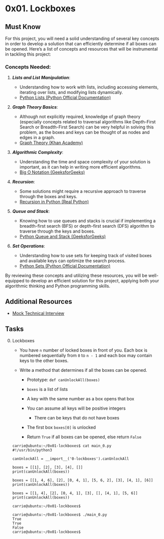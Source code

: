 # 0x01. Lockboxes

## Must Know

For this project, you will need a solid understanding of several key concepts in order to develop a solution that can efficiently determine if all boxes can be opened. Here’s a list of concepts and resources that will be instrumental in tackling this project:

### Concepts Needed:

1. ***Lists and List Manipulation***:

	- Understanding how to work with lists, including accessing elements, iterating over lists, and modifying lists dynamically.
	- [Python Lists (Python Official Documentation)](https://docs.python.org/3/tutorial/datastructures.html 'Python Lists (Python Official Documentation)')

2. ***Graph Theory Basics***:

	- Although not explicitly required, knowledge of graph theory (especially concepts related to traversal algorithms like Depth-First Search or Breadth-First Search) can be very helpful in solving this problem, as the boxes and keys can be thought of as nodes and edges in a graph.
	- [Graph Theory (Khan Academy)](https://www.khanacademy.org/computing/computer-science/algorithms/graph-representation/a/representing-graphs 'Graph Theory (Khan Academy)')

3. ***Algorithmic Complexity***:

	- Understanding the time and space complexity of your solution is important, as it can help in writing more efficient algorithms.
	- [Big O Notation (GeeksforGeeks)](https://www.geeksforgeeks.org/asymptotic-notation-and-analysis-based-on-input-size-of-algorithms/ 'Big O Notation (GeeksforGeeks)')

4. ***Recursion***:

	- Some solutions might require a recursive approach to traverse through the boxes and keys.
	- [Recursion in Python (Real Python)](https://realpython.com/python-recursion/ 'Recursion in Python (Real Python)')

5. ***Queue and Stack***:

	- Knowing how to use queues and stacks is crucial if implementing a breadth-first search (BFS) or depth-first search (DFS) algorithm to traverse through the keys and boxes.
	- [Python Queue and Stack (GeeksforGeeks)](https://www.geeksforgeeks.org/queue-in-python/ 'Python Queue and Stack (GeeksforGeeks)')

6. ***Set Operations***:

	- Understanding how to use sets for keeping track of visited boxes and available keys can optimize the search process.
	- [Python Sets (Python Official Documentation)](https://docs.python.org/3/tutorial/datastructures.html#sets 'Python Sets (Python Official Documentation)')

By reviewing these concepts and utilizing these resources, you will be well-equipped to develop an efficient solution for this project, applying both your algorithmic thinking and Python programming skills.

## Additional Resources

- [Mock Technical Interview](https://www.youtube.com/watch?v=V8DGdPkBBxg 'Mock Technical Interview')

## Tasks

0. Lockboxes 
	
	- You have `n` number of locked boxes in front of you. Each box is numbered sequentially from `0` to `n - 1` and each box may contain keys to the other boxes. 
	- Write a method that determines if all the boxes can be opened.

		- Prototype: `def canUnlockAll(boxes)`
		- `boxes` is a list of lists
		- A key with the same number as a box opens that box
		- You can assume all keys will be positive integers 

			- There can be keys that do not have boxes

		- The first box `boxes[0]` is unlocked
		- Return `True` if all boxes can be opened, else return `False`

	```
	carrie@ubuntu:~/0x01-lockboxes$ cat main_0.py
	#!/usr/bin/python3

	canUnlockAll = __import__('0-lockboxes').canUnlockAll

	boxes = [[1], [2], [3], [4], []]
	print(canUnlockAll(boxes))

	boxes = [[1, 4, 6], [2], [0, 4, 1], [5, 6, 2], [3], [4, 1], [6]]
	print(canUnlockAll(boxes))

	boxes = [[1, 4], [2], [0, 4, 1], [3], [], [4, 1], [5, 6]]
	print(canUnlockAll(boxes))

	carrie@ubuntu:~/0x01-lockboxes$
	```

	```
	carrie@ubuntu:~/0x01-lockboxes$ ./main_0.py
	True
	True
	False
	carrie@ubuntu:~/0x01-lockboxes$
	```
